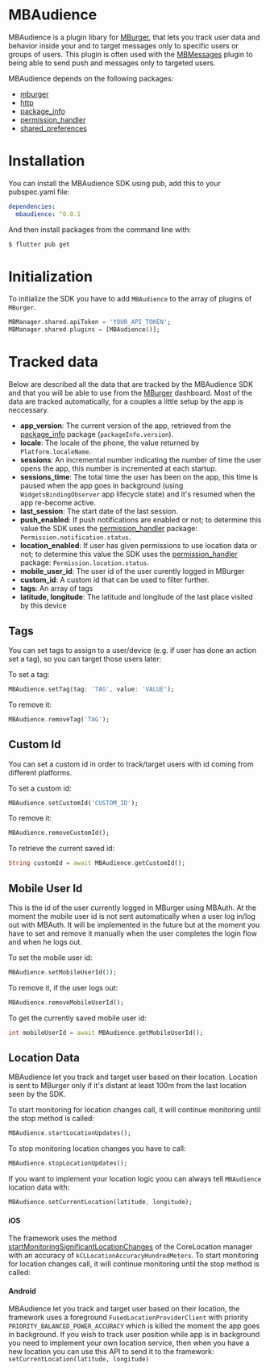 # MBAudience

MBAudience is a plugin libary for [MBurger](https://mburger.cloud), that lets you track user data and behavior inside your and to target messages only to specific users or groups of users. This plugin is often used with the [MBMessages](https://github.com/Mumble-SRL/MBMessages-Flutter) plugin to being able to send push and messages only to targeted users.

MBAudience depends on the following packages:

 - [mburger](https://pub.dev/packages/mburger)
 - [http](https://pub.dev/packages/http)
 - [package_info](https://pub.dev/packages/package_info)
 - [permission_handler](https://pub.dev/packages/permission_handler)
 - [shared_preferences](https://pub.dev/packages/shared_preferences)

# Installation

You can install the MBAudience SDK using pub, add this to your pubspec.yaml file:

``` yaml
dependencies:
  mbaudience: ^0.0.1
```

And then install packages from the command line with:

``` bash
$ flutter pub get
```

# Initialization

To initialize the SDK you have to add `MBAudience` to the array of plugins of `MBurger`.

``` dart
MBManager.shared.apiToken = 'YOUR_API_TOKEN';
MBManager.shared.plugins = [MBAudience()];
```

# Tracked data

Below are described all the data that are tracked by the MBAudience SDK and that you will be able to use from the [MBurger](https://mburger.cloud) dashboard. Most of the data are tracked automatically, for a couples a little setup by the app is neccessary.

- **app_version**: The current version of the app, retrieved from the [package_info](https://pub.dev/packages/package_info) package (`packageInfo.version`).
- **locale**: The locale of the phone, the value returned by `Platform.localeName`.
- **sessions**: An incremental number indicating the number of time the user opens the app, this number is incremented at each startup.
- **sessions_time**: The total time the user has been on the app, this time is paused when the app goes in background (using `WidgetsBindingObserver` app lifecycle state) and it's resumed when the app re-become active.
- **last_session**: The start date of the last session.
- **push_enabled**: If push notifications are enabled or not; to determine this value the SDK uses the [permission_handler](https://pub.dev/packages/permission_handler) package: `Permission.notification.status`.
- **location_enabled**: If user has given permissions to use location data or not; to determine this value the SDK uses the [permission_handler](https://pub.dev/packages/permission_handler) package: `Permission.location.status`.
- **mobile_user_id**: The user id of the user curently logged in MBurger
- **custom_id**: A custom id that can be used to filter further.
- **tags**: An array of tags
- **latitude, longitude**: The latitude and longitude of the last place visited by this device

## Tags

You can set tags to assign to a user/device (e.g. if user has done an action set a tag), so you can target those users later:

To set a tag:

```dart
MBAudience.setTag(tag: 'TAG', value: 'VALUE');
```

To remove it:

```dart
MBAudience.removeTag('TAG');
```

## Custom Id

You can set a custom id in order to track/target users with id coming from different platforms. 

To set a custom id:

```dart
MBAudience.setCustomId('CUSTOM_ID');
```

To remove it:

```dart
MBAudience.removeCustomId();
```

To retrieve the current saved id:

```dart
String customId = await MBAudience.getCustomId();
```

## Mobile User Id

This is the id of the user currently logged in MBurger using MBAuth. At the moment the mobile user id is not sent automatically when a user log in/log out with MBAuth. It will be implemented in the future but at the moment you have to set and remove it manually when the user completes the login flow and when he logs out.

To set the mobile user id:

```dart
MBAudience.setMobileUserId(1);
```

To remove it, if the user logs out:

```dart
MBAudience.removeMobileUserId();
```

To get the currently saved mobile user id: 

```dart
int mobileUserId = await MBAudience.getMobileUserId();
```

## Location Data

MBAudience let you track and target user based on their location. Location is sent to MBurger only if it's distant at least 100m from the last location seen by the SDK.

To start monitoring for location changes call, it will continue monitoring until the stop method is called:

```dart
MBAudience.startLocationUpdates();
```

To stop monitoring location changes you have to call:

```dart
MBAudience.stopLocationUpdates();
```

If you want to implement your location logic yoou can always tell `MBAudience` location data with:

```dart
MBAudience.setCurrentLocation(latitude, longitude);
```

#### iOS
The framework uses the method [startMonitoringSignificantLocationChanges](https://developer.apple.com/documentation/corelocation/cllocationmanager/1423531-startmonitoringsignificantlocati) of the CoreLocation manager with an accuracy of `kCLLocationAccuracyHundredMeters`. To start monitoring for location changes call, it will continue monitoring until the stop method is called:

#### Android
MBAudience let you track and target user based on their location, the framework uses a foreground `FusedLocationProviderClient` with priority `PRIORITY_BALANCED_POWER_ACCURACY` which is killed the moment the app goes in background. If you wish to track user position while app is in background you need to implement your own location service, then when you have a new location you can use this API to send it to the framework: `setCurrentLocation(latitude, longitude)`
